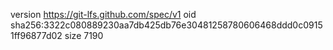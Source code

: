 version https://git-lfs.github.com/spec/v1
oid sha256:3322c080889230aa7db425db76e30481258780606468ddd0c09151ff96877d02
size 7190
